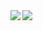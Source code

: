 <div>
   <img align="left" src="https://github-readme-stats-blue-theta.vercel.app/api?username=gabflima&show_icons=true&count_private=true&theme=dracula" /></img>
   <img src="https://github-readme-stats-blue-theta.vercel.app/api/top-langs/?username=gabflima&layout=compact&count_private=true&theme=dracula" /></img>
</div>
